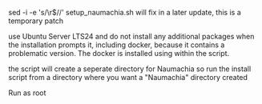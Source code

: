 sed -i -e 's/\r$//' setup_naumachia.sh
will fix in a later update, this is a temporary patch

use Ubuntu Server LTS24 and do not install any additional packages when the installation prompts it, including docker, because it contains a problematic version. The docker is installed using within the script.

the script will create a seperate directory for Naumachia so run the install script from a directory where you want a "Naumachia" directory created

Run as root
